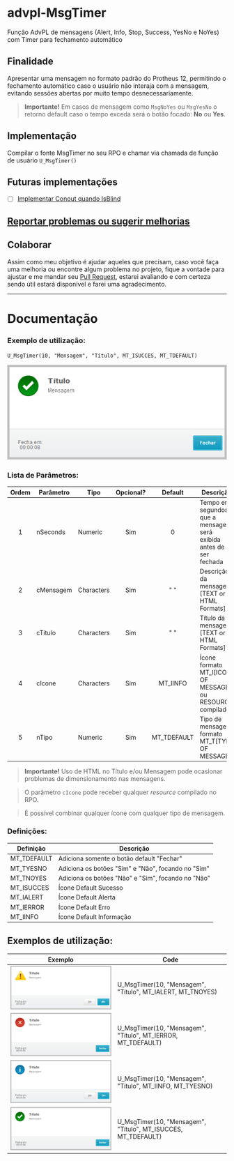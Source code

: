 # advpl-MsgTimer
Função AdvPL de mensagens (Alert, Info, Stop, Success, YesNo e NoYes) com Timer para fechamento automático

## Finalidade
Apresentar uma mensagem no formato padrão do Protheus 12, permitindo o fechamento automático caso o usuário não interaja com a mensagem, evitando sessões abertas por muito tempo desnecessariamente. 

> **Importante!** Em casos de mensagem como `MsgNoYes` ou `MsgYesNo` o retorno default caso o tempo exceda será o botão focado: **No** ou **Yes**. 

## Implementação
Compilar o fonte MsgTimer no seu RPO e chamar via chamada de função de usuário `U_MsgTimer()`

## Futuras implementações
- [ ] [Implementar Conout quando IsBlind](https://github.com/AlencarGabriel/advpl-MsgTimer/issues/1)

## [Reportar problemas ou sugerir melhorias](https://github.com/AlencarGabriel/advpl-MsgTimer/issues)

## Colaborar
Assim como meu objetivo é ajudar aqueles que precisam, caso você faça uma melhoria ou encontre algum problema no projeto, fique a vontade para ajustar e me mandar seu [Pull Request](https://github.com/AlencarGabriel/advpl-MsgTimer/pulls), estarei avaliando e com certeza sendo útil estará disponível e farei uma agradecimento.

---

# Documentação

### Exemplo de utilização:

~~~xBase
U_MsgTimer(10, "Mensagem", "Título", MT_ISUCCES, MT_TDEFAULT)
~~~

![Exemplo Msg Timer](Examples/MsgTimer_Success_Default.png)

### Lista de Parâmetros:
  
Ordem | Parâmetro | Tipo        | Opcional?  | Default     | Descrição
:----:|-----------|-------------|:----------:|:-----------:|-------------------------------
1     | nSeconds  | Numeric     | Sim        | 0           | Tempo em segundos que a mensagem será exibida antes de ser fechada
2     | cMensagem | Characters  | Sim        | " "         | Descrição da mensagem [TEXT or HTML Formats]
3     | cTitulo   | Characters  | Sim        | " "         | Título da mensagem [TEXT or HTML Formats]
4     | cIcone    | Characters  | Sim        | MT_IINFO    | Ícone formato MT_I[ICON OF MESSAGE] ou RESOURCE compilados
5     | nTipo     | Numeric     | Sim        | MT_TDEFAULT | Tipo de mensagem formato MT_T[TYPE OF MESSAGE]

> **Importante!** Uso de HTML no Título e/ou Mensagem pode ocasionar problemas de dimensionamento nas mensagens.

> O parâmetro `cIcone` pode receber qualquer *resource* compilado no RPO.

> É possível combinar qualquer ícone com qualquer tipo de mensagem.

### Definições:

Definição   | Descrição   
------------|-----------
MT_TDEFAULT | Adiciona somente o botão default "Fechar"           
MT_TYESNO   | Adiciona os botões "Sim" e "Não", focando no "Sim"  
MT_TNOYES   | Adiciona os botões "Não" e "Sim", focando no "Não"  
MT_ISUCCES  | Ícone Default Sucesso
MT_IALERT   | Ícone Default Alerta
MT_IERROR   | Ícone Default Erro
MT_IINFO    | Ícone Default Informação

## Exemplos de utilização:

Exemplo | Code
--------|-------------
![MsgTimer Alert NoYes](Examples/MsgTimer_Alert_NoYes.png)          | U_MsgTimer(10, "Mensagem", "Título", MT_IALERT, MT_TNOYES)
![MsgTimer Error Default](Examples/MsgTimer_Error_Default.png)      | U_MsgTimer(10, "Mensagem", "Título", MT_IERROR, MT_TDEFAULT)
![MsgTimer Info YesNo](Examples/MsgTimer_Info_YesNo.png)            | U_MsgTimer(10, "Mensagem", "Título", MT_IINFO, MT_TYESNO)
![MsgTimer Success Default](Examples/MsgTimer_Success_Default.png)  | U_MsgTimer(10, "Mensagem", "Título", MT_ISUCCES, MT_TDEFAULT)
